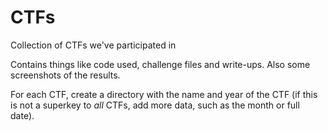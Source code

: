 # CTFs
Collection of CTFs we've participated in

Contains things like code used, challenge files and write-ups. Also some screenshots of the results. 

For each CTF, create a directory with the name and year of the CTF (if this is not a superkey to *all* CTFs, add more data, such as the month or full date).
